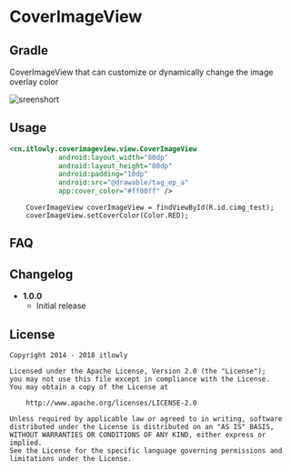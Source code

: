 CoverImageView
===============

Gradle
------
CoverImageView that can customize or dynamically change the image overlay color

![sreenshort](https://raw.githubusercontent.com/lowly360/CoverImageView/master/screenshot.gif )

Usage
-----
```xml
<cn.itlowly.coverimageview.view.CoverImageView
            android:layout_width="80dp"
            android:layout_height="80dp"
            android:padding="10dp"
            android:src="@drawable/tag_ep_a"
            app:cover_color="#ff00ff" />
```

```
	CoverImageView coverImageView = findViewById(R.id.cimg_test);
    coverImageView.setCoverColor(Color.RED);
```

FAQ
---

Changelog
---------
* **1.0.0**
    * Initial release

License
-------

    Copyright 2014 - 2018 itlowly

    Licensed under the Apache License, Version 2.0 (the "License");
    you may not use this file except in compliance with the License.
    You may obtain a copy of the License at

        http://www.apache.org/licenses/LICENSE-2.0

    Unless required by applicable law or agreed to in writing, software
    distributed under the License is distributed on an "AS IS" BASIS,
    WITHOUT WARRANTIES OR CONDITIONS OF ANY KIND, either express or implied.
    See the License for the specific language governing permissions and
    limitations under the License.